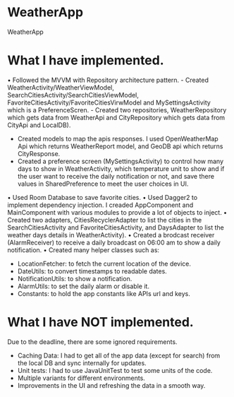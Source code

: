 # WeatherApp
WeatherApp

What I have implemented.
========================

• Followed the MVVM with Repository architecture pattern.
	- Created WeatherActivity/WeatherViewModel, SearchCitiesActivity/SearchCitiesViewModel, FavoriteCitiesActivity/FavoriteCitiesVirwModel and MySettingsActivity which is a PreferenceScren.
	- Created two repositories, WeatherRepository which gets data from WeatherApi and CityRepository which gets data from CityApi and LocalDB).
  - Created models to map the apis responses. I used OpenWeatherMap Api which returns WeatherReport model, and GeoDB api which returns CityResponse.
  - Created a preference screen (MySettingsActivity) to control how many days to show in WeatherActivity, which temperature unit to show and if the user want to receive the daily notification or not, and save there values in SharedPreference to meet the user choices in UI.

• Used Room Database to save favorite cities.
• Used Dagger2 to implement dependency injection. I creaded AppComponent and MainComponent with various modules to provide a lot of objects to inject.
• Created two adapters, CitiesRecyclerAdapter to list the cities in the SearchCitiesActivity and FavoriteCitiesActivity, and DaysAdapter to list the weather days details in WeatherActivity).
• Created a brodcast receiver (AlarmReceiver) to receive a daily broadcast on 06:00 am to show a daily notification.
• Created many helper classes such as:
  - LocationFetcher: to fetch the current location of the device.
  - DateUtils: to convert timestamps to readable dates.
  - NotificationUtils: to show a notification.
  - AlarmUtils: to set the daily alarm or disable it.
  - Constants: to hold the app constants like APIs url and keys.
  
What I have NOT implemented.
========================
Due to the deadline, there are some ignored requirements.

- Caching Data: I had to get all of the app data (except for search) from the local DB and sync internally for updates.
- Unit tests: I had to use JavaUnitTest to test some units of the code.
- Multiple variants for different environments.
- Improvements in the UI and refreshing the data in a smooth way.
